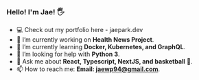 ### Hello! I'm Jae! 🖐️
- 💻 Check out my portfolio here - jaepark.dev
- 🔭 I’m currently working on  <strong>Health News Project</strong>.
- 🌱 I’m currently learning <strong>Docker, Kubernetes, and GraphQL</strong>.
- 🤔 I’m looking for help with <strong>Python 3</strong>.
- 💬 Ask me about <strong>React, Typescript, NextJS, and basketball</strong> 🏀.
- 📫 How to reach me: <strong>Email: jaewp94@gmail.com</strong>.

